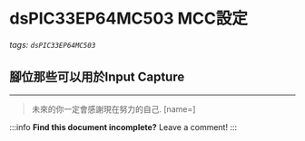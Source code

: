 
dsPIC33EP64MC503 MCC設定
===
###### tags: `dsPIC33EP64MC503`

## 腳位那些可以用於Input Capture
---


> 未來的你一定會感謝現在努力的自己. [name=]

:::info
**Find this document incomplete?** Leave a comment!
:::


